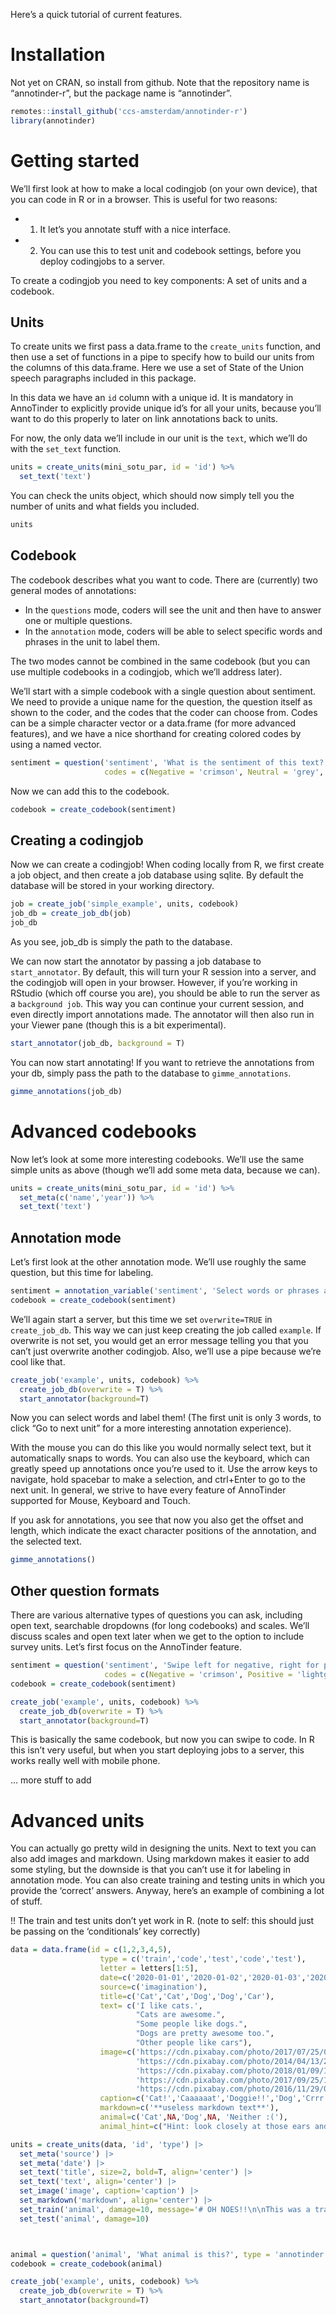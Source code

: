 
<!-- README.md is generated from README.Rmd. Please edit that file -->

Here’s a quick tutorial of current features.

# Installation

Not yet on CRAN, so install from github. Note that the repository name
is “annotinder-r”, but the package name is “annotinder”.

``` r
remotes::install_github('ccs-amsterdam/annotinder-r')
library(annotinder)
```

# Getting started

We’ll first look at how to make a local codingjob (on your own device),
that you can code in R or in a browser. This is useful for two reasons:

-   1.  It let’s you annotate stuff with a nice interface.

-   2.  You can use this to test unit and codebook settings, before you
        deploy codingjobs to a server.

To create a codingjob you need to key components: A set of units and a
codebook.

## Units

To create units we first pass a data.frame to the `create_units`
function, and then use a set of functions in a pipe to specify how to
build our units from the columns of this data.frame. Here we use a set
of State of the Union speech paragraphs included in this package.

In this data we have an `id` column with a unique id. It is mandatory in
AnnoTinder to explicitly provide unique id’s for all your units, because
you’ll want to do this properly to later on link annotations back to
units.

For now, the only data we’ll include in our unit is the `text`, which
we’ll do with the `set_text` function.

``` r
units = create_units(mini_sotu_par, id = 'id') %>%
  set_text('text')
```

You can check the units object, which should now simply tell you the
number of units and what fields you included.

``` r
units
```

## Codebook

The codebook describes what you want to code. There are (currently) two
general modes of annotations:

-   In the `questions` mode, coders will see the unit and then have to
    answer one or multiple questions.
-   In the `annotation` mode, coders will be able to select specific
    words and phrases in the unit to label them.

The two modes cannot be combined in the same codebook (but you can use
multiple codebooks in a codingjob, which we’ll address later).

We’ll start with a simple codebook with a single question about
sentiment. We need to provide a unique name for the question, the
question itself as shown to the coder, and the codes that the coder can
choose from. Codes can be a simple character vector or a data.frame (for
more advanced features), and we have a nice shorthand for creating
colored codes by using a named vector.

``` r
sentiment = question('sentiment', 'What is the sentiment of this text?',
                     codes = c(Negative = 'crimson', Neutral = 'grey', Positive = 'lightgreen'))
```

Now we can add this to the codebook.

``` r
codebook = create_codebook(sentiment)
```

## Creating a codingjob

Now we can create a codingjob! When coding locally from R, we first
create a job object, and then create a job database using sqlite. By
default the database will be stored in your working directory.

``` r
job = create_job('simple_example', units, codebook)
job_db = create_job_db(job)
job_db
```

As you see, job_db is simply the path to the database.

We can now start the annotator by passing a job database to
`start_annotator`. By default, this will turn your R session into a
server, and the codingjob will open in your browser. However, if you’re
working in RStudio (which off course you are), you should be able to run
the server as a `background job`. This way you can continue your current
session, and even directly import annotations made. The annotator will
then also run in your Viewer pane (though this is a bit experimental).

``` r
start_annotator(job_db, background = T)
```

You can now start annotating! If you want to retrieve the annotations
from your db, simply pass the path to the database to
`gimme_annotations`.

``` r
gimme_annotations(job_db)
```

# Advanced codebooks

Now let’s look at some more interesting codebooks. We’ll use the same
simple units as above (though we’ll add some meta data, because we can).

``` r
units = create_units(mini_sotu_par, id = 'id') %>%
  set_meta(c('name','year')) %>%
  set_text('text')
```

## Annotation mode

Let’s first look at the other annotation mode. We’ll use roughly the
same question, but this time for labeling.

``` r
sentiment = annotation_variable('sentiment', 'Select words or phrases and label their sentiment',                     codes = c(Negative = 'crimson', Neutral = 'grey', Positive = 'lightgreen'))
codebook = create_codebook(sentiment)
```

We’ll again start a server, but this time we set `overwrite=TRUE` in
`create_job_db`. This way we can just keep creating the job called
`example`. If overwrite is not set, you would get an error message
telling you that you can’t just overwrite another codingjob. Also, we’ll
use a pipe because we’re cool like that.

``` r
create_job('example', units, codebook) %>%
  create_job_db(overwrite = T) %>%
  start_annotator(background=T)
```

Now you can select words and label them! (The first unit is only 3
words, to click “Go to next unit” for a more interesting annotation
experience).

With the mouse you can do this like you would normally select text, but
it automatically snaps to words. You can also use the keyboard, which
can greatly speed up annotations once you’re used to it. Use the arrow
keys to navigate, hold spacebar to make a selection, and ctrl+Enter to
go to the next unit. In general, we strive to have every feature of
AnnoTinder supported for Mouse, Keyboard and Touch.

If you ask for annotations, you see that now you also get the offset and
length, which indicate the exact character positions of the annotation,
and the selected text.

``` r
gimme_annotations()
```

## Other question formats

There are various alternative types of questions you can ask, including
open text, searchable dropdowns (for long codebooks) and scales. We’ll
discuss scales and open text later when we get to the option to include
survey units. Let’s first focus on the AnnoTinder feature.

``` r
sentiment = question('sentiment', 'Swipe left for negative, right for positive, and up for neutral', type = 'annotinder',
                     codes = c(Negative = 'crimson', Positive = 'lightgreen', Neutral = 'grey'))
codebook = create_codebook(sentiment)

create_job('example', units, codebook) %>%
  create_job_db(overwrite = T) %>%
  start_annotator(background=T)
```

This is basically the same codebook, but now you can swipe to code. In R
this isn’t very useful, but when you start deploying jobs to a server,
this works really well with mobile phone.

… more stuff to add

# Advanced units

You can actually go pretty wild in designing the units. Next to text you
can also add images and markdown. Using markdown makes it easier to add
some styling, but the downside is that you can’t use it for labeling in
annotation mode. You can also create training and testing units in which
you provide the ‘correct’ answers. Anyway, here’s an example of
combining a lot of stuff.

!! The train and test units don’t yet work in R. (note to self: this
should just be passing on the ‘conditionals’ key correctly)

``` r
data = data.frame(id = c(1,2,3,4,5),
                    type = c('train','code','test','code','test'),
                    letter = letters[1:5],
                    date=c('2020-01-01','2020-01-02','2020-01-03','2020-01-04','2020-01-05'),
                    source=c('imagination'),
                    title=c('Cat','Cat','Dog','Dog','Car'),
                    text= c('I like cats.',
                            "Cats are awesome.",
                            "Some people like dogs.",
                            "Dogs are pretty awesome too.",
                            "Other people like cars"),
                    image=c('https://cdn.pixabay.com/photo/2017/07/25/01/22/cat-2536662_960_720.jpg',
                            'https://cdn.pixabay.com/photo/2014/04/13/20/49/cat-323262_960_720.jpg',
                            'https://cdn.pixabay.com/photo/2018/01/09/11/04/dog-3071334_960_720.jpg',
                            'https://cdn.pixabay.com/photo/2017/09/25/13/14/dog-2785077_960_720.jpg',
                            'https://cdn.pixabay.com/photo/2016/11/29/09/32/auto-1868726_960_720.jpg'),
                    caption=c('Cat!','Caaaaaat','Doggie!!','Dog','Crrr'),
                    markdown=c('**useless markdown text**'),
                    animal=c('Cat',NA,'Dog',NA, 'Neither :('),
                    animal_hint=c("Hint: look closely at those ears and paws.", NA, NA, NA,NA))

units = create_units(data, 'id', 'type') |>
  set_meta('source') |>
  set_meta('date') |>
  set_text('title', size=2, bold=T, align='center') |>
  set_text('text', align='center') |>
  set_image('image', caption='caption') |>
  set_markdown('markdown', align='center') |>
  set_train('animal', damage=10, message='# OH NOES!!\n\nThis was a training unit, and it seems you got it wrong!', submessage='animal_hint') |>
  set_test('animal', damage=10)



animal = question('animal', 'What animal is this?', type = 'annotinder', codes = c('Cat','Dog','Neither :('))
codebook = create_codebook(animal)

create_job('example', units, codebook) %>%
  create_job_db(overwrite = T) %>%
  start_annotator(background=T)
```

